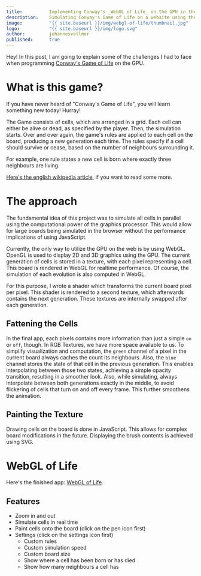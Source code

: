 ```yaml
---
title:          Implementing Conway's _WebGL of Life_ on the GPU in the web
description:    Simulating Conway's Game of Life on a website using the GPU
image:          "{{ site.baseurl }}/img/webgl-of-life/thumbnail.jpg"
logo:           "{{ site.baseurl }}/img/logo.svg"
author:         johannesvollmer
published: 	    true
---
```


Hey! In this post, I am going to explain some of the challenges 
I had to face when programming 
[Conway's Game of Life](https://johannesvollmer.github.io/webgl-of-life/)
on the GPU.

# What is this game?

If you have never heard of "Conway's Game of Life", you will learn something new today! Hurray!

The Game consists of cells, which are arranged in a grid. 
Each cell can either be alive or dead, as specified by the player. 
Then, the simulation starts. Over and over again, 
the game's rules are applied to each cell on the board, 
producing a new generation each time. 
The rules specify if a cell should survive or cease, 
based on the number of neighbours surrounding it.

For example, one rule states a new cell is born 
where exactly three neighbours are living.

[Here's the english wikipedia article](https://en.wikipedia.org/w/index.php?title=Conway%27s_Game_of_Life&oldid=906060432),
if you want to read some more.

# The approach

The fundamental idea of this project was to simulate all cells in parallel
using the computational power of the graphics processor. This would
allow for large boards being simulated in the browser without the 
performance implications of using JavaScript.

Currently, the only way to utilize the GPU on the web is by using WebGL.
OpenGL is used to display 2D and 3D graphics using the GPU. 
The current generation of cells is stored in a texture, with each pixel representing a cell. This board is rendered in WebGL for realtime performance. Of course, the simulation of each evolution is also computed in WebGL.

For this purpose, I wrote a shader which transforms the current board pixel per pixel. This shader is rendered to a second texture, which afterwards contains the next generation. These textures are internally swapped after each generation. 

## Fattening the Cells

In the final app, each pixels contains more information than just a simple `on` or `off`, though. In RGB Textures, we have more space available to us. To simplify visualization and computation, the `green` channel of a pixel in the current board always caches the count its neighbours. Also, the `blue` channel stores the state of that cell in the previous generation. This enables interpolating between those two states, achieving a simple opacity transition, resulting in a smoother look. Also, while simulating, always interpolate between both generations exactly in the middle, to avoid flickering of cells that turn on and off every frame. This further smoothens the animation.

## Painting the Texture

Drawing cells on the board is done in JavaScript. This allows for complex board modifications in the future. Displaying the brush contents is achieved using SVG.

# WebGL of Life

Here's the finished app: [WebGL of Life](https://johannesvollmer.github.io/webgl-of-life/).

## Features

- Zoom in and out
- Simulate cells in real time
- Paint cells onto the board (click on the pen icon first)
- Settings (click on the settings icon first)
    - Custom rules
    - Custom simulation speed
    - Custom board size
    - Show where a cell has been born or has died
    - Show how many neighbours a cell has